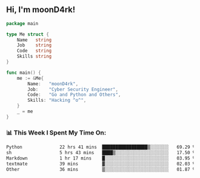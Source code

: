 <h2> Hi, I'm moonD4rk!</h2>

```go
package main

type Me struct {
	Name   string
	Job    string
	Code   string
	Skills string
}

func main() {
	me := &Me{
		Name:   "moonD4rk",
		Job:    "Cyber Security Engineer",
		Code:   "Go and Python and Others",
		Skills: "Hacking ^o^",
	}
	_ = me
}
```

<h3>📊 This Week I Spent My Time On:</h3>
<!-- <img align='right' src="https://github-readme-stats.vercel.app/api?username=moond4rk&show_icons=true&theme=radical", width="300" height="150"> -->

<!--START_SECTION:waka-->

```txt
Python              22 hrs 41 mins  █████████████████▒░░░░░░░   69.29 %
sh                  5 hrs 43 mins   ████▒░░░░░░░░░░░░░░░░░░░░   17.50 %
Markdown            1 hr 17 mins    █░░░░░░░░░░░░░░░░░░░░░░░░   03.95 %
textmate            39 mins         ▓░░░░░░░░░░░░░░░░░░░░░░░░   02.03 %
Other               36 mins         ▒░░░░░░░░░░░░░░░░░░░░░░░░   01.87 %
```

<!--END_SECTION:waka-->

